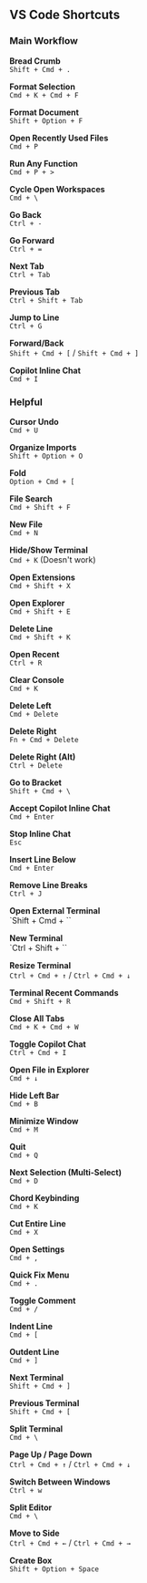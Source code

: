 ## VS Code Shortcuts

### Main Workflow

**Bread Crumb**  
`Shift + Cmd + .`

**Format Selection**  
`Cmd + K + Cmd + F`

**Format Document**  
`Shift + Option + F`

**Open Recently Used Files**  
`Cmd + P`

**Run Any Function**  
`Cmd + P + >`

**Cycle Open Workspaces**  
`Cmd + \`

**Go Back**  
`Ctrl + -`

**Go Forward**  
`Ctrl + =`

**Next Tab**  
`Ctrl + Tab`

**Previous Tab**  
`Ctrl + Shift + Tab`

**Jump to Line**  
`Ctrl + G`

**Forward/Back**  
`Shift + Cmd + [` / `Shift + Cmd + ]`

**Copilot Inline Chat**  
`Cmd + I`



### Helpful

**Cursor Undo**  
`Cmd + U`

**Organize Imports**  
`Shift + Option + O`

**Fold**  
`Option + Cmd + [`

**File Search**  
`Cmd + Shift + F`

**New File**  
`Cmd + N`

**Hide/Show Terminal**  
`Cmd + K` (Doesn't work)

**Open Extensions**  
`Cmd + Shift + X`

**Open Explorer**  
`Cmd + Shift + E`

**Delete Line**  
`Cmd + Shift + K`

**Open Recent**  
`Ctrl + R`

**Clear Console**  
`Cmd + K`

**Delete Left**  
`Cmd + Delete`

**Delete Right**  
`Fn + Cmd + Delete`

**Delete Right (Alt)**  
`Ctrl + Delete`

**Go to Bracket**  
`Shift + Cmd + \`

**Accept Copilot Inline Chat**  
`Cmd + Enter`

**Stop Inline Chat**  
`Esc`

**Insert Line Below**  
`Cmd + Enter`

**Remove Line Breaks**  
`Ctrl + J`

**Open External Terminal**  
`Shift + Cmd + \``

**New Terminal**  
`Ctrl + Shift + \``

**Resize Terminal**  
`Ctrl + Cmd + ↑` / `Ctrl + Cmd + ↓`

**Terminal Recent Commands**  
`Cmd + Shift + R`

**Close All Tabs**  
`Cmd + K + Cmd + W`

**Toggle Copilot Chat**  
`Ctrl + Cmd + I`

**Open File in Explorer**  
`Cmd + ↓`

**Hide Left Bar**  
`Cmd + B`

**Minimize Window**  
`Cmd + M`

**Quit**  
`Cmd + Q`

**Next Selection (Multi‑Select)**  
`Cmd + D`

**Chord Keybinding**  
`Cmd + K`

**Cut Entire Line**  
`Cmd + X`

**Open Settings**  
`Cmd + ,`

**Quick Fix Menu**  
`Cmd + .`

**Toggle Comment**  
`Cmd + /`

**Indent Line**  
`Cmd + [`

**Outdent Line**  
`Cmd + ]`

**Next Terminal**  
`Shift + Cmd + ]`

**Previous Terminal**  
`Shift + Cmd + [`

**Split Terminal**  
`Cmd + \`

**Page Up / Page Down**  
`Ctrl + Cmd + ↑` / `Ctrl + Cmd + ↓`

**Switch Between Windows**  
`Ctrl + w`

**Split Editor**  
`Cmd + \`

**Move to Side**  
`Ctrl + Cmd + ←` / `Ctrl + Cmd + →`

**Create Box**  
`Shift + Option + Space`
